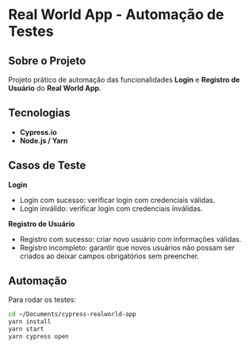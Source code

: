 # Real World App - Automação de Testes

## Sobre o Projeto
Projeto prático de automação das funcionalidades **Login** e **Registro de Usuário** do **Real World App**.

## Tecnologias
- **Cypress.io**
- **Node.js / Yarn**

## Casos de Teste

**Login**
- Login com sucesso: verificar login com credenciais válidas.  
- Login inválido: verificar login com credenciais inválidas.

**Registro de Usuário**
- Registro com sucesso: criar novo usuário com informações válidas.  
- Registro incompleto: garantir que novos usuários não possam ser criados ao deixar campos obrigatórios sem preencher.

## Automação
Para rodar os testes:

```bash
cd ~/Documents/cypress-realworld-app
yarn install
yarn start
yarn cypress open
